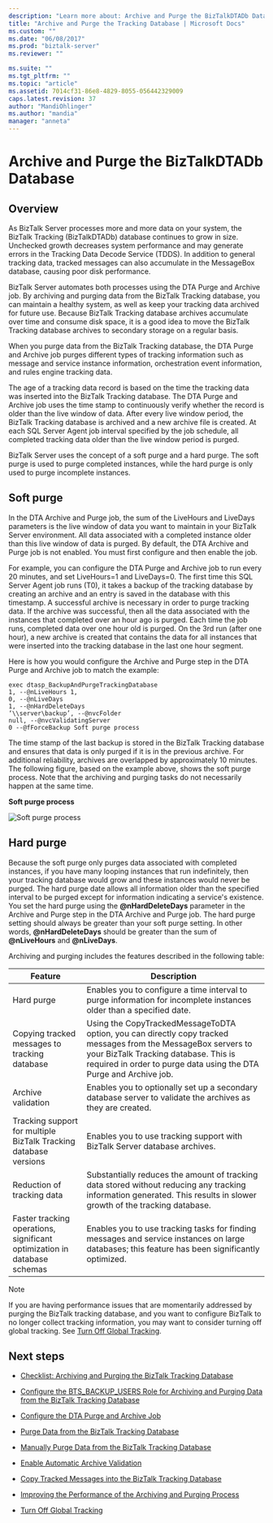 ```yaml
---
description: "Learn more about: Archive and Purge the BizTalkDTADb Database"
title: "Archive and Purge the Tracking Database | Microsoft Docs"
ms.custom: ""
ms.date: "06/08/2017"
ms.prod: "biztalk-server"
ms.reviewer: ""

ms.suite: ""
ms.tgt_pltfrm: ""
ms.topic: "article"
ms.assetid: 7014cf31-86e8-4829-8055-056442329009
caps.latest.revision: 37
author: "MandiOhlinger"
ms.author: "mandia"
manager: "anneta"
---
```

# Archive and Purge the BizTalkDTADb Database

## Overview
As BizTalk Server processes more and more data on your system, the BizTalk Tracking (BizTalkDTADb) database continues to grow in size. Unchecked growth decreases system performance and may generate errors in the Tracking Data Decode Service (TDDS). In addition to general tracking data, tracked messages can also accumulate in the MessageBox database, causing poor disk performance.  
  
BizTalk Server automates both processes using the DTA Purge and Archive job. By archiving and purging data from the BizTalk Tracking database, you can maintain a healthy system, as well as keep your tracking data archived for future use. Because BizTalk Tracking database archives accumulate over time and consume disk space, it is a good idea to move the BizTalk Tracking database archives to secondary storage on a regular basis.  
  
 When you purge data from the BizTalk Tracking database, the DTA Purge and Archive job purges different types of tracking information such as message and service instance information, orchestration event information, and rules engine tracking data.  
  
 The age of a tracking data record is based on the time the tracking data was inserted into the BizTalk Tracking database. The DTA Purge and Archive job uses the time stamp to continuously verify whether the record is older than the live window of data. After every live window period, the BizTalk Tracking database is archived and a new archive file is created. At each SQL Server Agent job interval specified by the job schedule, all completed tracking data older than the live window period is purged.  
  
 BizTalk Server uses the concept of a soft purge and a hard purge. The soft purge is used to purge completed instances, while the hard purge is only used to purge incomplete instances.  
  
## Soft purge
  
 In the DTA Archive and Purge job, the sum of the LiveHours and LiveDays parameters is the live window of data you want to maintain in your BizTalk Server environment. All data associated with a completed instance older than this live window of data is purged. By default, the DTA Archive and Purge job is not enabled. You must first configure and then enable the job.  
  
 For example, you can configure the DTA Purge and Archive job to run every 20 minutes, and set LiveHours=1 and LiveDays=0. The first time this SQL Server Agent job runs (T0), it takes a backup of the tracking database by creating an archive and an entry is saved in the database with this timestamp. A successful archive is necessary in order to purge tracking data. If the archive was successful, then all the data associated with the instances that completed over an hour ago is purged. Each time the job runs, completed data over one hour old is purged. On the 3rd run (after one hour), a new archive is created that contains the data for all instances that were inserted into the tracking database in the last one hour segment.  
  
 Here is how you would configure the Archive and Purge step in the DTA Purge and Archive job to match the example:  
  
```  
exec dtasp_BackupAndPurgeTrackingDatabase  
1, --@nLiveHours 1,   
0, --@nLiveDays   
1, --@nHardDeleteDays   
‘\\server\backup’, --@nvcFolder   
null, --@nvcValidatingServer   
0 --@fForceBackup Soft purge process  
```  
  
 The time stamp of the last backup is stored in the BizTalk Tracking database and ensures that data is only purged if it is in the previous archive. For additional reliability, archives are overlapped by approximately 10 minutes. The following figure, based on the example above, shows the soft purge process. Note that the archiving and purging tasks do not necessarily happen at the same time.  
  
 **Soft purge process**  
  
 ![Soft purge process](../core/media/archivingandpurging.gif "archivingandpurging")  
  
## Hard purge
  
 Because the soft purge only purges data associated with completed instances, if you have many looping instances that run indefinitely, then your tracking database would grow and these instances would never be purged. The hard purge date allows all information older than the specified interval to be purged except for information indicating a service's existence. You set the hard purge using the <strong>@nHardDeleteDays</strong> parameter in the Archive and Purge step in the DTA Archive and Purge job. The hard purge setting should always be greater than your soft purge setting. In other words, <strong>@nHardDeleteDays</strong> should be greater than the sum of <strong>@nLiveHours</strong> and <strong>@nLiveDays</strong>.  
  
 Archiving and purging includes the features described in the following table:  
  
|Feature|Description|  
|-------------|-----------------|  
|Hard purge|Enables you to configure a time interval to purge information for incomplete instances older than a specified date.|  
|Copying tracked messages to tracking database|Using the CopyTrackedMessageToDTA option, you can directly copy tracked messages from the MessageBox servers to your BizTalk Tracking database. This is required in order to purge data using the DTA Purge and Archive job.|  
|Archive validation|Enables you to optionally set up a secondary database server to validate the archives as they are created.|  
|Tracking support for multiple BizTalk Tracking database versions|Enables you to use tracking support with BizTalk Server database archives.|  
|Reduction of tracking data|Substantially reduces the amount of tracking data stored without reducing any tracking information generated. This results in slower growth of the tracking database.|  
|Faster tracking operations, significant optimization in database schemas|Enables you to use tracking tasks for finding messages and service instances on large databases; this feature has been significantly optimized.|  
  
> [!NOTE]
>  If you are having performance issues that are momentarily addressed by purging the BizTalk tracking database, and you want to configure BizTalk to no longer collect tracking information, you may want to consider turning off global tracking. See [Turn Off Global Tracking](../core/how-to-turn-off-global-tracking.md).  
  
## Next steps
  
-   [Checklist: Archiving and Purging the BizTalk Tracking Database](../core/checklist-archiving-and-purging-the-biztalk-tracking-database.md)  
  
-   [Configure the BTS_BACKUP_USERS Role for Archiving and Purging Data from the BizTalk Tracking Database](../core/configure-bts_backup_users-role-to-archive-and-purge-from-tracking-database.md)  
  
-   [Configure the DTA Purge and Archive Job](../core/how-to-configure-the-dta-purge-and-archive-job.md)  
  
-   [Purge Data from the BizTalk Tracking Database](../core/how-to-purge-data-from-the-biztalk-tracking-database.md)  
  
-   [Manually Purge Data from the BizTalk Tracking Database](../core/how-to-manually-purge-data-from-the-biztalk-tracking-database.md)  
  
-   [Enable Automatic Archive Validation](../core/how-to-enable-automatic-archive-validation.md)  
  
-   [Copy Tracked Messages into the BizTalk Tracking Database](../core/how-to-copy-tracked-messages-into-the-biztalk-tracking-database.md)  
  
-   [Improving the Performance of the Archiving and Purging Process](../core/improving-the-performance-of-the-archiving-and-purging-process.md)  
  
-   [Turn Off Global Tracking](../core/how-to-turn-off-global-tracking.md)

